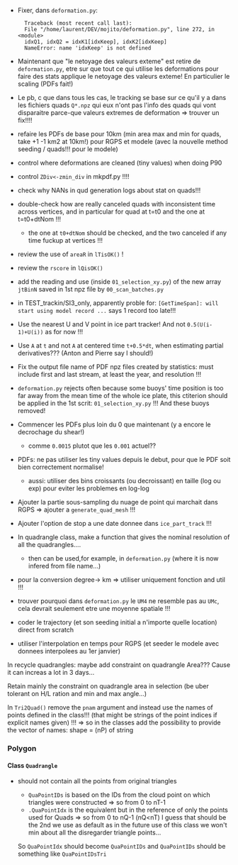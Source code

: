 

* Fixer, dans `deformation.py`:

        Traceback (most recent call last):
        File "/home/laurent/DEV/mojito/deformation.py", line 272, in <module>
        idxQ1, idxQ2 = idxK1[idxKeep], idxK2[idxKeep]
        NameError: name 'idxKeep' is not defined


* Maintenant que "le netoyage des valeurs exteme" est retire de `deformation.py`, etre sur que tout ce qui utilise les deformations pour faire des stats applique le netoyage des valeurs exteme! En particulier le scaling (PDFs fait!)

 * Le pb, c que dans tous les cas, le tracking se base sur ce qu'il y a dans les fichiers quads `Q*.npz` qui eux n'ont pas l'info des quads qui vont disparaitre
   parce-que valeurs extremes de deformation => trouver un fix!!!!

* refaire les PDFs de base pour 10km (min area max and min for quads, take +1 -1 km2 at 10km!) pour RGPS et modele (avec la nouvelle method seeding / quads!!! pour le modele)

* control where deformations are cleaned (tiny values) when doing P90

* control `ZDiv<-zmin_div` in mkpdf.py !!!!


* check why NANs in qud generation logs about stat on quads!!!

* double-check how are really canceled quads with inconsistent time across vertices, and in particular for quad at t=t0 and the one at t=t0+dtNom !!!
  * the one at `t0+dtNom` should be checked, and the two canceled if any time fuckup at vertices !!!

* review the use of `areaR` in `lTisOK()` !

* review the `rscore` in `lQisOK()`




* add the reading and use (inside `01_selection_xy.py`) of the new array `jtBinN` saved in 1st npz file by `00_scan_batches.py`


* in TEST_trackin/SI3_only, apparently proble for: `[GetTimeSpan]: will start using model record ...` says 1 record too late!!!





* Use the nearest U and V point in ice part tracker! And not `0.5(U(i-1)+U(i))` as for now !!!

* Use `A` at `t` and not `A` at centered time `t+0.5*dt`, when estimating partial derivatives??? (Anton and Pierre say I should!)




* Fix the output file name of PDF npz files created by statistics: must include first and last stream, at least the year, and resolution !!!




* `deformation.py` rejects often because some buoys' time position is too far away from the mean time of the whole ice plate,
  this ctiterion should be applied in the 1st scrit: `01_selection_xy.py` !!! And these buoys removed!




* Commencer les PDFs plus loin du 0 que maintenant (y a encore le decrochage du shear!)
   * comme `0.0015` plutot que les `0.001` actuel??


* PDFs: ne pas utiliser les tiny values depuis le debut, pour que le PDF soit bien correctement normalise!
  * aussi: utiliser des bins croissants (ou decroissant) en taille (log ou exp) pour eviter les problemes en log-log

* Ajouter la partie sous-sampling du nuage de point qui marchait dans RGPS => ajouter a `generate_quad_mesh` !!!

* Ajouter l'option de stop a une date donnee dans `ice_part_track` !!!

* In quadrangle class, make a function that gives the nominal resolution of all the quadrangles....
  - then can be used,for example, in `deformation.py` (where it is now infered from file name...)






* pour la conversion degree-> km => utiliser uniquement fonction and util !!!

* trouver pourquoi dans `deformation.py` le `UM4` ne resemble pas au `UMc`, cela devrait seulement etre une moyenne spatiale !!!

* coder le trajectory (et son seeding initial a n'importe quelle location) direct from scratch
 
* utiliser l'interpolation en temps pour RGPS (et seeder le modele avec donnees interpolees au 1er janvier)



In recycle quadrangles: maybe add constraint on quadrangle Area??? Cause it can increas a lot in 3 days...


Retain mainly the constraint on quadrangle area in selection (be uber tolerant on H/L ration and min and max angle...)


















In `Tri2Quad()` remove the `pnam` argument and instead use the names of points defined in the class!!! (that might be strings of the point indices if explicit names given) !!!
=> so in the classes add the possibility to provide the vector of names: shape = (nP) of string










### Polygon

#### Class `Quadrangle`
- should not contain all the points from original triangles
  - `QuaPointIDs` is based on the IDs from the cloud point on which triangles were constructed => so from 0 to nT-1
  - `.QuaPointIdx` is the equivalent but in the reference of only the points used for Quads => so from 0 to nQ-1   (nQ<nT)
  I guess that should be the 2nd we use as default as in the future use of this class we won't min about all the disregarder triangle points...
  
  So `QuaPointIdx` should become `QuaPointIDs`
  and `QuaPointIDs` should be something like `QuaPointIDsTri`
  
  
